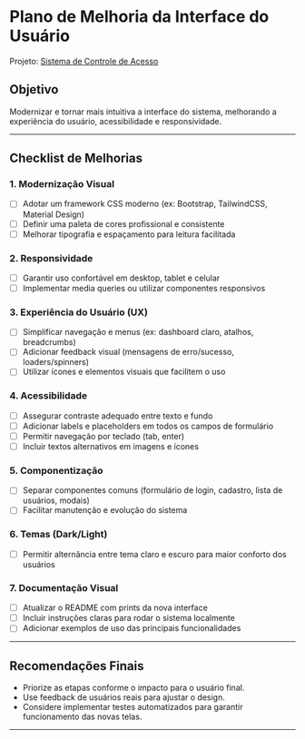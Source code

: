 # Plano de Melhoria da Interface do Usuário
Projeto: [Sistema de Controle de Acesso](https://github.com/fabiodmu-ux/Sistema-de-Controle-de-Acesso)

## Objetivo
Modernizar e tornar mais intuitiva a interface do sistema, melhorando a experiência do usuário, acessibilidade e responsividade.

---

## Checklist de Melhorias

### 1. Modernização Visual
- [ ] Adotar um framework CSS moderno (ex: Bootstrap, TailwindCSS, Material Design)
- [ ] Definir uma paleta de cores profissional e consistente
- [ ] Melhorar tipografia e espaçamento para leitura facilitada

### 2. Responsividade
- [ ] Garantir uso confortável em desktop, tablet e celular
- [ ] Implementar media queries ou utilizar componentes responsivos

### 3. Experiência do Usuário (UX)
- [ ] Simplificar navegação e menus (ex: dashboard claro, atalhos, breadcrumbs)
- [ ] Adicionar feedback visual (mensagens de erro/sucesso, loaders/spinners)
- [ ] Utilizar ícones e elementos visuais que facilitem o uso

### 4. Acessibilidade
- [ ] Assegurar contraste adequado entre texto e fundo
- [ ] Adicionar labels e placeholders em todos os campos de formulário
- [ ] Permitir navegação por teclado (tab, enter)
- [ ] Incluir textos alternativos em imagens e ícones

### 5. Componentização
- [ ] Separar componentes comuns (formulário de login, cadastro, lista de usuários, modais)
- [ ] Facilitar manutenção e evolução do sistema

### 6. Temas (Dark/Light)
- [ ] Permitir alternância entre tema claro e escuro para maior conforto dos usuários

### 7. Documentação Visual
- [ ] Atualizar o README com prints da nova interface
- [ ] Incluir instruções claras para rodar o sistema localmente
- [ ] Adicionar exemplos de uso das principais funcionalidades

---

## Recomendações Finais
- Priorize as etapas conforme o impacto para o usuário final.
- Use feedback de usuários reais para ajustar o design.
- Considere implementar testes automatizados para garantir funcionamento das novas telas.

---

